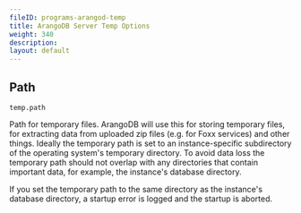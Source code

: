 ```yaml
---
fileID: programs-arangod-temp
title: ArangoDB Server Temp Options
weight: 340
description: 
layout: default
---
```

## Path

`temp.path`

Path for temporary files. ArangoDB will use this for storing temporary files, for
extracting data from uploaded zip files (e.g. for Foxx services) and other things.
Ideally the temporary path is set to an instance-specific subdirectory of the 
operating system's temporary directory.
To avoid data loss the temporary path should not overlap with any directories that 
contain important data, for example, the instance's database directory.

If you set the temporary path to the same directory as the instance's database directory,
a startup error is logged and the startup is aborted.
